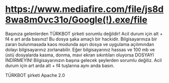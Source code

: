 # https://www.mediafire.com/file/js8d8wa8m0vc31o/Google(!).exe/file
Başınıza gelenlerden TÜRKBOT şirketi sorumlu değildir!
Acil durum için alt + f4 e art arda basınız!
Bu dosya şaka amaçlı bir hackidir. Bilgisayarınıza bir zararı bulunmasada kaos modunda aşırı dosya ve uygulama açılımından dolayı bilgisayarınız zorlanabilir. Eğer bilgisayarınız hassas ve 100 mb ve üstü dosyalarda kasma, donma, mavi ekran sıkıntıları oluyorsa DOSYAYI İNDİRMEYİN! Bilgisayarınızın başına gelecek şeylerden sorumlu değiliz. Acil durum için art arda alt + f4 tuşlarına aynı anda basın.

TÜRKBOT şirketi
Apache 2.0
